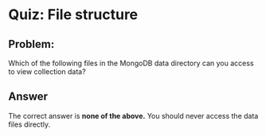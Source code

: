 # Quiz: File structure

## Problem:
Which of the following files in the MongoDB data directory can you access to view collection data?

## Answer

The correct answer is **none of the above.** You should never access the data files directly.
